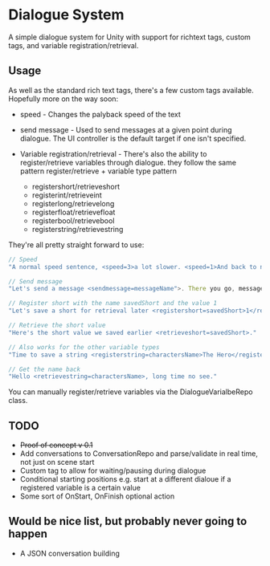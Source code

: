 # Dialogue System

A simple dialogue system for Unity with support for richtext tags, custom tags, and variable registration/retrieval.

## Usage

As well as the standard rich text tags, there's a few custom tags available. Hopefully more on the way soon:

  - speed - Changes the palyback speed of the text
  - send message - Used to send messages at a given point during dialogue. The UI controller is the default target if one isn't specified.
  
  - Variable registration/retrieval - There's also the ability to register/retrieve variables through dialogue. they follow the same pattern register/retrieve + variable type pattern
    - registershort/retrieveshort
    - registerint/retrieveint
    - registerlong/retrievelong
    - registerfloat/retrievefloat
    - registerbool/retrievebool
    - registerstring/retrievestring
    
 
 They're all pretty straight forward to use:
 ```javascript
 // Speed
 "A normal speed sentence, <speed=3>a lot slower. <speed=1>And back to normal speed again"
 
 // Send message
 "Let's send a message <sendmessage=messageName">. There you go, message send.
 
 // Register short with the name savedShort and the value 1
 "Let's save a short for retrieval later <registershort=savedShort>1</registershort>."
 
 // Retrieve the short value
 "Here's the short value we saved earlier <retrieveshort=savedShort>."
 
 // Also works for the other variable types
 "Time to save a string <registerstring=charactersName>The Hero</registerstring>."
 
 // Get the name back
 "Hello <retrievestring=charactersName>, long time no see."
 ```
 
 You can manually register/retrieve variables via the DialogueVarialbeRepo class.
 
 ## TODO
 - ~~Proof of concept v 0.1~~
 - Add conversations to ConversationRepo and parse/validate in real time, not just on scene start
 - Custom tag to allow for waiting/pausing during dialogue
 - Conditional starting positions e.g. start at a different dialoue if a registered variable is a certain value
 - Some sort of OnStart, OnFinish optional action
 
## Would be nice list, but probably never going to happen
- A JSON conversation building
 
